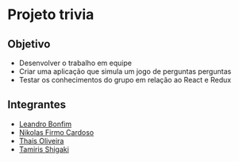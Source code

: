 # Projeto trivia 

## Objetivo 
- Desenvolver o trabalho em equipe
- Criar uma aplicação que simula um jogo de perguntas perguntas
- Testar os conhecimentos do grupo em relação ao React e Redux

## Integrantes 
 - [Leandro Bonfim](https://github.com/Leandroswq)
 - [Nikolas Firmo Cardoso](https://github.com/Nikolas-Firmo-Cardoso)
 - [Thais Oliveira](https://github.com/victoriaatlas)
 - [Tamiris Shigaki](https://github.com/TamirisShigaki)